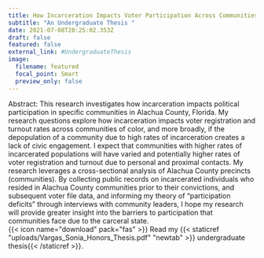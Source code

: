 ```yaml
---
title: How Incarceration Impacts Voter Participation Across Communities
subtitle: "An Undergraduate Thesis "
date: 2021-07-08T20:25:02.353Z
draft: false
featured: false
external_link: #UndergraduateThesis
image:
  filename: featured
  focal_point: Smart
  preview_only: false
---
```

Abstract: This research investigates how incarceration impacts political participation in specific communities in Alachua County, Florida. My research questions explore how incarceration impacts voter registration and turnout rates across communities of color, and more broadly, if the depopulation of a community due to high rates of incarceration creates a lack of civic engagement. I expect that communities with higher rates of incarcerated populations will have varied and potentially higher rates of voter registration and turnout due to personal and proximal contacts. My research leverages a cross-sectional analysis of Alachua County precincts (communities). By collecting public records on incarcerated individuals who resided in Alachua County communities prior to their convictions, and subsequent voter file data, and informing my theory of “participation deficits” through interviews with community leaders, I hope my research will provide greater insight into the barriers to participation that communities face due to the carceral state.\
{{< icon name="download" pack="fas" >}} Read  my {{< staticref "uploads/Vargas_Sonia_Honors_Thesis.pdf" "newtab" >}} undergraduate thesis{{< /staticref >}}.